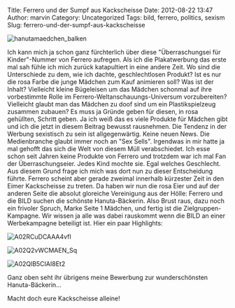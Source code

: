 Title: Ferrero und der Sumpf aus Kackscheisse
Date: 2012-08-22 13:47
Author: marvin
Category: Uncategorized
Tags: bild, ferrero, politics, sexism
Slug: ferrero-und-der-sumpf-aus-kackscheisse

![hanutamaedchen_balken]({static}/images/hanutamaedchen_balken.jpg)

Ich kann mich ja schon ganz fürchterlich über diese "Überraschungsei für
Kinder"-Nummer von Ferrero aufregen. Als ich die Plakatwerbung das erste
mal sah fühle ich mich zurück katapultiert in eine andere Zeit. Wo sind
die Unterschiede zu dem, wie ich dachte, geschlechtlosen Produkt? Ist es
nur die rosa Farbe die junge Mädchen zum Kauf animieren soll? Was ist
der Inhalt? Vielleicht kleine Bügeleisen um das Mädchen schonmal auf
ihre vorbestimmte Rolle im Ferrero-Weltanschauungs-Universum
vorzubereiten? Vielleicht glaubt man das Mädchen zu doof sind um ein
Plastikspielzeug zusammen zubauen? Es muss ja Gründe geben für diesen,
in rosa gehüllten, Schritt geben. Ja ich weiß das es viele Produkte für
Mädchen gibt und ich die jetzt in diesem Beitrag bewusst rausnehmen. Die
Tendenz in der Werbung sexistisch zu sein ist allgegenwärtig. Keine
neuen News. Die Medienbranche glaubt immer noch an "Sex Sells".
Irgendwas in mir hatte ja mal gehofft das sich die Welt von diesem Müll
verabschiedet. Ich esse schon seit Jahren keine Produkte von Ferrero und
trotzdem war ich mal Fan der Überraschungseier. Jedes Kind mochte sie.
Egal welches Geschlecht. Aus diesem Grund frage ich mich was dort nun zu
dieser Entscheidung führte. Ferrero scheint aber gerade zweimal
innerhalb kürzester Zeit in den Eimer Kackscheisse zu treten. Da haben
wir nun die rosa Eier und auf der anderen Seite die absolut gloreiche
Vereinigung aus der Hölle: Ferrero und die BILD suchen die schönste
Hanuta-Bäckerin. Also Brust raus, dazu noch ein frivoler Spruch, Marke
Seite 1 Mädchen, und fertig ist die Zielgruppen-Kampagne. Wir wissen ja
alle was dabei rauskommt wenn die BILD an einer Werbekampagne beteiligt
ist. Hier ein paar Highlights:

![A02RCuDCAAA4vfI]({static}/images/A02RCuDCAAA4vfI.png)

![A02Q2vWCMAEN_Sq]({static}/images/A02Q2vWCMAEN_Sq.png)

![A02QlB5CIAI8Et2]({static}/images/A02QlB5CIAI8Et2.png)

Ganz oben seht ihr übrigens meine Bewerbung zur wunderschönsten
Hanuta-Bäckerin...

Macht doch eure Kackscheisse alleine!

